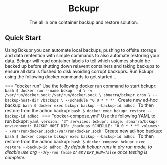 <h1 align="center">
  Bckupr
</h1>

<p align="center">
The all in one container backup and restore solution.
</p>

## Quick Start

Using Bckupr you can automate local backups, pushing to offsite storage and data rentention with simple commands to also automate restoring your data. Bckupr will read container labels to tell which volumes should be backed up before shutting down relavent containers and taking backups to ensure all data is flushed to disk avoiding corrupt backuprs. Run Bckupr using the following docker commands to get started...

=== "docker run"
    Use the following docker run command to start bckupr:
    ```bash
    $ docker run --name bckupr -d \
        -v /var/run/docker.sock:/var/run/docker.sock \
        sbnarra/bckupr cron \
        --backup-host-dir /backups \
        --schedule "0 0 * * *"
    ```
    Create new ad-hoc backup:
    ```bash
    $ docker exec bckupr backup --backup-id adhoc
    ```
    To then restore from the adhoc backup:
    ```bash
    $ docker exec bckupr restore --backup-id adhoc
    ```
=== "docker-compose.yml"
    Use the following YAML to run bckupr:
    ```yaml
    version: "3"
    services:
      bckupr:
        image: sbnarra/bckupr
        environment:
          BACKUP_HOST_DIR: /backups
          SCHEDULE: "0 0 * * *"
        volumes:
          - /var/run/docker.sock:/var/run/docker.sock
    ```
    Create new ad-hoc backup:
    ```bash
    $ docker compose bckupr exec backup --backup-id adhoc
    ```
    To then restore from the adhoc backup:
    ```bash
    $ docker compose bckupr exec restore --backup-id adhoc
    ```
_By default bckupr runs in dry run mode, to disable use arg `--dry-run false` or env `DRY_RUN=false` once testing is complete._